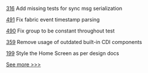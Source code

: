 
[316](https://github.com/hyperledger-labs/go-perun/pull/316) Add missing tests for sync msg serialization

[491](https://github.com/hyperledger/firefly/pull/491) Fix fabric event timestamp parsing

[490](https://github.com/hyperledger/firefly/pull/490) Fix group to be constant throughout test

[359](https://github.com/hyperledger-labs/private-data-objects/pull/359) Remove usage of outdated built-in CDI components

[199](https://github.com/hyperledger/aries-mobile-agent-react-native/pull/199) Style the Home Screen as per design docs


[See more >>>](https://start-here.hyperledger.org/pull-requests)
